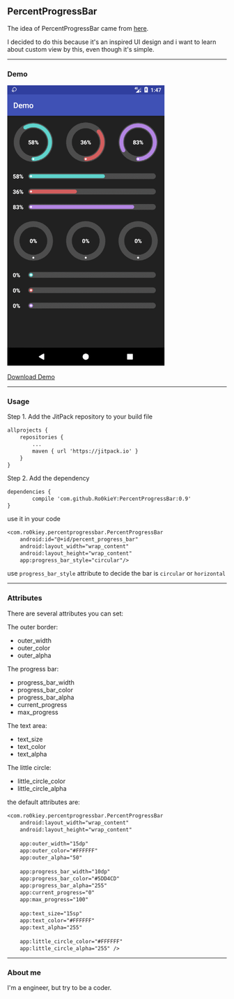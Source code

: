 ## PercentProgressBar

The idea of PercentProgressBar came from [here](https://www.uplabs.com/posts/line-data-visualization-design-concepts).

I decided to do this because it's an inspired UI design and i want to learn about custom view by this, even though it's simple.

****

### Demo

![img](https://github.com/Ro0kieY/PercentProgressBar/blob/master/screenshots/PercentProgressBar.gif?raw=true)

[Download Demo](https://github.com/Ro0kieY/PercentProgressBar)

****

### Usage

Step 1. Add the JitPack repository to your build file

	allprojects {
		repositories {
			...
			maven { url 'https://jitpack.io' }
		}
	}
Step 2. Add the dependency

	dependencies {
	        compile 'com.github.Ro0kieY:PercentProgressBar:0.9'
	}
use it in your code

```
<com.ro0kiey.percentprogressbar.PercentProgressBar
    android:id="@+id/percent_progress_bar"
    android:layout_width="wrap_content"
    android:layout_height="wrap_content"
    app:progress_bar_style="circular"/>
```

use `progress_bar_style` attribute to decide the bar is `circular` or `horizontal`

****

### Attributes

There are several attributes you can set:

The outer border:

* outer_width
* outer_color
* outer_alpha

The progress bar:

* progress_bar_width
* progress_bar_color
* progress_bar_alpha
* current_progress
* max_progress

The text area:

* text_size
* text_color
* text_alpha

The little circle:

* little_circle_color
* little_circle_alpha

the default attributes are:

```
<com.ro0kiey.percentprogressbar.PercentProgressBar
    android:layout_width="wrap_content"
    android:layout_height="wrap_content"

    app:outer_width="15dp"
    app:outer_color="#FFFFFF"
    app:outer_alpha="50"

    app:progress_bar_width="10dp"
    app:progress_bar_color="#5DD4CD"
    app:progress_bar_alpha="255"
    app:current_progress="0"
    app:max_progress="100"

    app:text_size="15sp"
    app:text_color="#FFFFFF"
    app:text_alpha="255"

    app:little_circle_color="#FFFFFF"
    app:little_circle_alpha="255" />
```

****

### About me 

I'm a engineer, but try to be a coder.  

